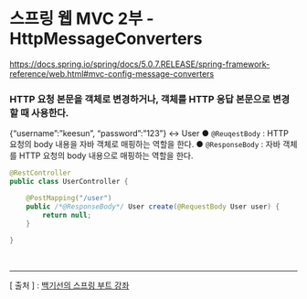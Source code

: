 스프링 웹 MVC 2부 - HttpMessageConverters
===
https://docs.spring.io/spring/docs/5.0.7.RELEASE/spring-framework-reference/web.html#mvc-config-message-converters


### HTTP 요청 본문을 객체로 변경하거나, 객체를 HTTP 응답 본문으로 변경할 때 사용한다.
  {“username”:”keesun”, “password”:”123”} <-> User
  ● `@ReuqestBody` : HTTP 요청의 body 내용을 자바 객체로 매핑하는 역할을 한다.
  ● `@ResponseBody` : 자바 객체를 HTTP 요청의 body 내용으로 매핑하는 역할을 한다.
 
```java
@RestController
public class UserController {

    @PostMapping("/user")
    public /*@ResponseBody*/ User create(@RequestBody User user) {      //@RestController 사용해서 생략가능 그냥 @Controller 사용시 써줘야 MessageConverter가 적용됨
        return null;
    }
    
}
```

<br/>

---
[ 출처 ] : [백기선의 스프링 부트 강좌](https://www.inflearn.com/course/%EC%8A%A4%ED%94%84%EB%A7%81%EB%B6%80%ED%8A%B8/)
